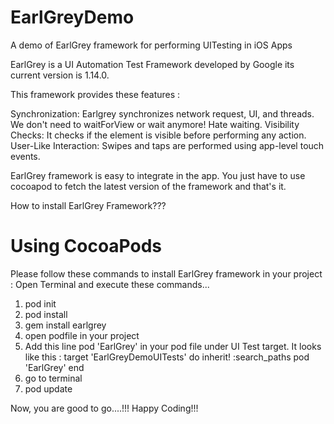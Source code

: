 # EarlGreyDemo
A demo of EarlGrey framework for performing UITesting in iOS Apps

EarlGrey is a UI Automation Test Framework developed by Google its current version is 1.14.0.

This framework provides these features :

Synchronization: Earlgrey synchronizes network request, UI, and threads. We don't need to waitForView or wait anymore! Hate waiting.
Visibility Checks: It checks if the element is visible before performing any action.
User-Like Interaction: Swipes and taps are performed using app-level touch events.

EarlGrey framework is easy to integrate in the app. You just have to use cocoapod to fetch the latest version of the framework and that's it. 

How to install EarlGrey Framework???

# Using CocoaPods
Please follow these commands to install EarlGrey framework in your project : 
Open Terminal and execute these commands...
1. pod init
2. pod install
3. gem install earlgrey
4. open podfile in your project
5. Add this line pod 'EarlGrey' in your pod file under UI Test target. It looks like this :
target 'EarlGreyDemoUITests' do
    inherit! :search_paths
    pod 'EarlGrey'
  end
5. go to terminal
6. pod update

Now, you are good to go....!!!
Happy Coding!!!
